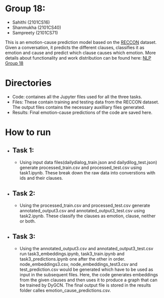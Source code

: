 # Group 18:
- Sahithi (2101CS16)
- Shanmukha (2101CS40)
- Sampreety (2101CS71)

This is an emotion-cause prediction model based on the [RECCON](https://github.com/declare-lab/RECCON) dataset. Given a conversation, it predicts the different clauses, classifies it as emotion and cause and predict which clause causes which emotion.
More details about functionality and work distribution can be found here: [NLP Group 18](https://docs.google.com/document/d/1Bl2ZmMzaWTTJcmmgHuHSRPaB1WfIAHjRFZ-xuo3cjEM/edit?usp=sharing)


# Directories 
- Code: containes all the Jupyter files used for all the three tasks.
- Files: These contain training and testing data from the RECCON dataset. The output files contains the necessary auxilliary files generated.
- Results: Final emotion-cause predictions of the code are saved here.

# How to run
- ## Task 1:
  - Using input data files(dailydialog_train.json and dailydilog_test.json) generate processed_train.csv and processed_test.csv using task1.ipynb. These break down the raw data into converstions with ids and their clauses.
- ## Task 2:
  - Using the processed_train.csv and processed_test.csv generate annotated_output3.csv and annotated_output3_test.csv using task2.ipynb. These classify the clauses as emotion, clause, neither or both.
- ## Task 3:
  -   Using the annotated_output3.csv and annotated_output3_test.csv run task3_embeddings.ipynb, task3_train.ipynb and task3_predictions.ipynb one after the other in order. node_embeddings3.csv, node_embeddings_test3.csv and test_prediction.csv would be generated which have to be used as input in the subsequent files. Here, the code generates embeddings from the given clauses and then uses it to produce a graph that can be trained by DyGCN. The final output file is stored in the results folder calles emotion_cause_predictions.csv.

